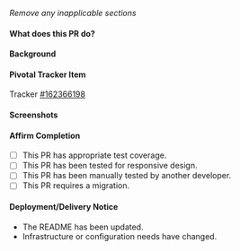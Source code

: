 *Remove any inapplicable sections*

#### What does this PR do?

#### Background

#### Pivotal Tracker Item
Tracker [#162366198](https://www.pivotaltracker.com/story/show/162366198)

#### Screenshots

#### Affirm Completion
- [ ] This PR has appropriate test coverage.
- [ ] This PR has been tested for responsive design.
- [ ] This PR has been manually tested by another developer.
- [ ] This PR requires a migration.

#### Deployment/Delivery Notice
- The README has been updated.
- Infrastructure or configuration needs have changed.
